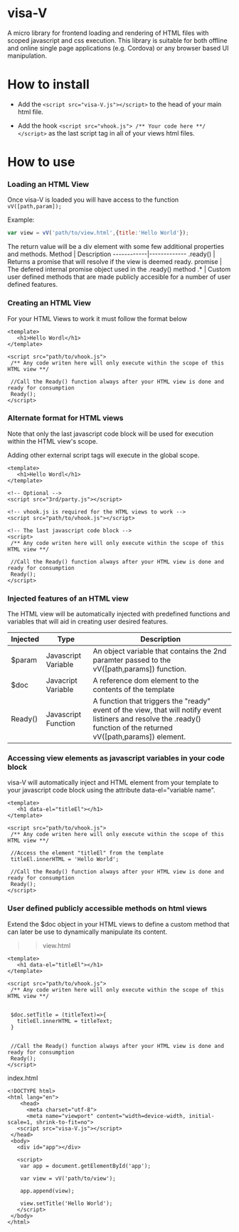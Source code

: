 # visa-V
A micro library for frontend loading and rendering of HTML files with scoped javascript and css execution.
This library is suitable for both offline and online single page applications (e.g. Cordova) or any browser based UI manipulation. 


# How to install
* Add the `<script src="visa-V.js"></script>` to the head of your main html file.

* Add the hook `<script src="vhook.js"> /** Your code here **/ </script>` as the last script tag in all of your views html files.

# How to use

### Loading an HTML View

Once visa-V is loaded you will have access to the function `vV([path,param]);` 

Example:
```javascript
var view = vV('path/to/view.html',{title:'Hello World'});
```

The return value will be a div element with some few additional properties and methods.
Method      | Description
------------|-------------
.ready()    | Returns a promise that will resolve if the view is deemed ready.
promise     | The defered internal promise object used in the .ready() method
.*          | Custom user defined methods that are made publicly accesible for a number of user defined features.
 

### Creating an HTML View

For your HTML Views to work it must follow the format below 
 
```
<template>
   <h1>Hello Wordl</h1>   
</template>

<script src="path/to/vhook.js">
 /** Any code writen here will only execute within the scope of this HTML view **/

 //Call the Ready() function always after your HTML view is done and ready for consumption
 Ready();
</script>  
```
 
### Alternate format for HTML views

Note that only the last javascript code block will be used for execution within the HTML view's scope.

Adding other external script tags will execute in the global scope.
 
```
<template>
   <h1>Hello Wordl</h1>   
</template>

<!-- Optional -->
<script src="3rd/party.js"></script>

<!-- vhook.js is required for the HTML views to work -->
<script src="path/to/vhook.js"></script>

<!-- The last javascript code block -->
<script>
 /** Any code writen here will only execute within the scope of this HTML view **/

 //Call the Ready() function always after your HTML view is done and ready for consumption
 Ready();
</script>  
```

### Injected features of an HTML view

The HTML view will be automatically injected with predefined functions and variables that will aid in creating user desired features.


Injected | Type  | Description
---------|-------|-------------
$param | Javascript Variable  | An object variable that contains the 2nd paramter passed to the vV([path,params]) function.
$doc  |  Javacript Variable | A reference dom element to the contents of the template
Ready() | Javascript Function  | A function that triggers the "ready" event of the view, that will notify event listiners and resolve the .ready() function of the returned vV([path,params]) element.

### Accessing view elements as javascript variables in your code block

visa-V will automatically inject and HTML element from your template to your javascript code block using the attribute data-el="variable name".

```
<template>
   <h1 data-el="titleEl"></h1>   
</template>

<script src="path/to/vhook.js">
 /** Any code writen here will only execute within the scope of this HTML view **/
 
 //Access the element "titleEl" from the template
 titleEl.innerHTML = 'Hello World';
 
 //Call the Ready() function always after your HTML view is done and ready for consumption
 Ready();
</script>  
```


### User defined publicly accessible methods on html views

Extend the $doc object in your HTML views to define a custom method that can later be use to dynamically manipulate its content.

>>view.html
```
<template>
   <h1 data-el="titleEl"></h1>   
</template>

<script src="path/to/vhook.js">
 /** Any code writen here will only execute within the scope of this HTML view **/
 
 
 $doc.setTitle = (titleText)=>{
   titleEl.innerHTML = titleText;
 }
 
 
 //Call the Ready() function always after your HTML view is done and ready for consumption
 Ready();
</script>  
```


index.html
```
<!DOCTYPE html>
<html lang="en">
	<head>
	  <meta charset="utf-8">
	  <meta name="viewport" content="width=device-width, initial-scale=1, shrink-to-fit=no">
   <script src="visa-V.js"></script>
 </head>
 <body>
   <div id="app"></div>
   
   <script>
    var app = document.getElementById('app');
    
    var view = vV('path/to/view');
    
    app.append(view);
    
    view.setTitle('Hello World');
   </script>
 </body>
</html>
```

